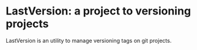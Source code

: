 # LastVersion: a project to versioning projects

LastVersion is an utility to manage versioning tags on git projects.
